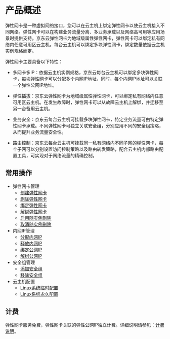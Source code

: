 # 产品概述

弹性网卡是一种虚拟网络接口，您可以在云主机上绑定弹性网卡以使云主机接入不同网络。弹性网卡可以在构建业务流量分离、多业务承载以及网络高可用等应用场景时提供支持。京东云弹性网卡为地域级属性弹性网卡，弹性网卡可以绑定私有网络内任意可用区云主机。每台云主机可以绑定多块弹性网卡，绑定数量依据云主机实例规格而定。

弹性网卡主要具备以下特性：

* 多网卡多IP：依据云主机实例规格，京东云每台云主机可以绑定多块弹性网卡，每块弹性网卡可以分配多个内网IP地址，同时，每个内网IP地址可以关联一个弹性公网IP地址。

* 弹性插拔：京东云弹性网卡为地域级属性弹性网卡，可以绑定私有网络内任意可用区云主机。在发生故障时，弹性网卡可以从故障云主机上解绑，并迁移至另一台备用云主机。

* 业务安全：京东云每台云主机可挂载多块弹性网卡，特定业务流量可由特定弹性网卡承载。不同弹性网卡可独立关联安全组，分别应用不同的安全组策略，从而提升业务流量安全性。

* 路由控制：京东云每台云主机可挂载同一私有网络内不同子网的弹性网卡，每个子网可以分别设置访问控制策略以及路由转发策略，配合云主机内部路由配置工具，可实现对于网络流量的精确控制。

## 常用操作

- 弹性网卡管理
	- [创建弹性网卡](../Operation-Guide/Elastic-Network-Interface-Management/Create-Elastic-Network-Interface.md)
	- [删除弹性网卡](../Operation-Guide/Elastic-Network-Interface-Management/Delete-Elastic-Network-Interface.md)
	- [绑定弹性网卡](../Operation-Guide/Elastic-Network-Interface-Management/Associate-Elastic-Network-Interface.md)
	- [解绑弹性网卡](../Operation-Guide/Elastic-Network-Interface-Management/Disassociate-Elastic-Network-Interface.md)
	- [启用随实例删除](../Operation-Guide/Elastic-Network-Interface-Management/Enable-Delete-with-VM.md)
	- [取消随实例删除](../Operation-Guide/Elastic-Network-Interface-Management/Disable-Delete-with-VM.md)
- 内网IP管理
	- [分配内网IP](..Operation-Guide/Private-IP-Management/Assign-Secondary-IP.md)
	- [释放内网IP](../Operation-Guide/Private-IP-Management/Unassign-Secondary-IP.md)
	- [绑定公网IP](../Operation-Guide/Private-IP-Management/Associate-Elastic-IP.md)
	- [解绑公网IP](../Operation-Guide/Private-IP-Management/Disassociate-Elastic-IP.md)
- 安全组管理
	- [添加安全组](../Operation-Guide/Security-Group-Management/Associate-Security-Group.md)
	- [移除安全组](../Operation-Guide/Security-Group-Management/Disassociate-Security-Group.md)
- 云主机配置
	- [Linux系统临时配置](../Operation-Guide/VM-Configuration/Linux-Temporary-Configuration.md)
	- [Linux系统永久配置](../Operation-Guide/VM-Configuration/Linux-Permanent-Configuration.md)

## 计费
弹性网卡服务免费，弹性网卡关联的弹性公网IP独立计费。详细说明请参见：[计费说明](../Pricing/Billing-Overview.md)。
